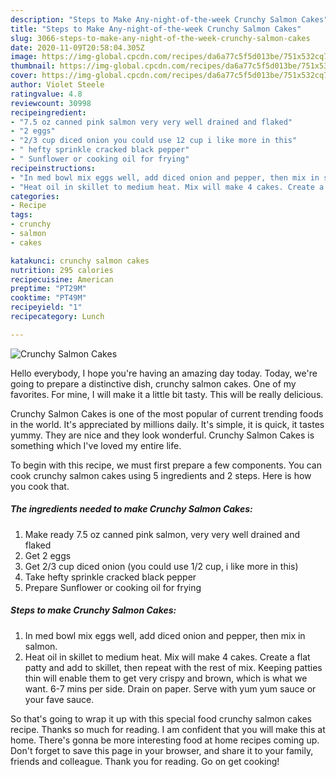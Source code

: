 ```yaml
---
description: "Steps to Make Any-night-of-the-week Crunchy Salmon Cakes"
title: "Steps to Make Any-night-of-the-week Crunchy Salmon Cakes"
slug: 3066-steps-to-make-any-night-of-the-week-crunchy-salmon-cakes
date: 2020-11-09T20:58:04.305Z
image: https://img-global.cpcdn.com/recipes/da6a77c5f5d013be/751x532cq70/crunchy-salmon-cakes-recipe-main-photo.jpg
thumbnail: https://img-global.cpcdn.com/recipes/da6a77c5f5d013be/751x532cq70/crunchy-salmon-cakes-recipe-main-photo.jpg
cover: https://img-global.cpcdn.com/recipes/da6a77c5f5d013be/751x532cq70/crunchy-salmon-cakes-recipe-main-photo.jpg
author: Violet Steele
ratingvalue: 4.8
reviewcount: 30998
recipeingredient:
- "7.5 oz canned pink salmon very very well drained and flaked"
- "2 eggs"
- "2/3 cup diced onion you could use 12 cup i like more in this"
- " hefty sprinkle cracked black pepper"
- " Sunflower or cooking oil for frying"
recipeinstructions:
- "In med bowl mix eggs well, add diced onion and pepper, then mix in salmon."
- "Heat oil in skillet to medium heat. Mix will make 4 cakes. Create a flat patty and add to skillet, then repeat with the rest of mix. Keeping patties thin will enable them to get very crispy and brown, which is what we want. 6-7 mins per side. Drain on paper. Serve with yum yum sauce or your fave sauce."
categories:
- Recipe
tags:
- crunchy
- salmon
- cakes

katakunci: crunchy salmon cakes 
nutrition: 295 calories
recipecuisine: American
preptime: "PT29M"
cooktime: "PT49M"
recipeyield: "1"
recipecategory: Lunch

---
```



![Crunchy Salmon Cakes](https://img-global.cpcdn.com/recipes/da6a77c5f5d013be/751x532cq70/crunchy-salmon-cakes-recipe-main-photo.jpg)

Hello everybody, I hope you're having an amazing day today. Today, we're going to prepare a distinctive dish, crunchy salmon cakes. One of my favorites. For mine, I will make it a little bit tasty. This will be really delicious.

Crunchy Salmon Cakes is one of the most popular of current trending foods in the world. It's appreciated by millions daily. It's simple, it is quick, it tastes yummy. They are nice and they look wonderful. Crunchy Salmon Cakes is something which I've loved my entire life.




To begin with this recipe, we must first prepare a few components. You can cook crunchy salmon cakes using 5 ingredients and 2 steps. Here is how you cook that.

<!--inarticleads1-->

##### The ingredients needed to make Crunchy Salmon Cakes:

1. Make ready 7.5 oz canned pink salmon, very very well drained and flaked
1. Get 2 eggs
1. Get 2/3 cup diced onion (you could use 1/2 cup, i like more in this)
1. Take  hefty sprinkle cracked black pepper
1. Prepare  Sunflower or cooking oil for frying




<!--inarticleads2-->

##### Steps to make Crunchy Salmon Cakes:

1. In med bowl mix eggs well, add diced onion and pepper, then mix in salmon.
1. Heat oil in skillet to medium heat. Mix will make 4 cakes. Create a flat patty and add to skillet, then repeat with the rest of mix. Keeping patties thin will enable them to get very crispy and brown, which is what we want. 6-7 mins per side. Drain on paper. Serve with yum yum sauce or your fave sauce.




So that's going to wrap it up with this special food crunchy salmon cakes recipe. Thanks so much for reading. I am confident that you will make this at home. There's gonna be more interesting food at home recipes coming up. Don't forget to save this page in your browser, and share it to your family, friends and colleague. Thank you for reading. Go on get cooking!
